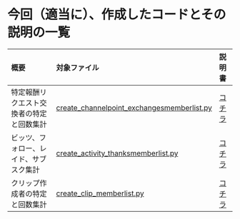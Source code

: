 # 今回（適当に）、作成したコードとその説明の一覧

| 概要 | 対象ファイル | 説明書 | 
| :- | :- |  :- | 
| 特定報酬リクエスト交換者の特定と回数集計 | [create_channelpoint_exchangesmemberlist.py](https://github.com/keiitichan/twitch/blob/main/code/create_channelpoint_exchangesmemberlist.py) | [コチラ](https://github.com/keiitichan/twitch/blob/main/code/create_channelpoint_exchangesmemberlist.md) |
| ビッツ、フォロー、レイド、サブスク集計 | [create_activity_thanksmemberlist.py](https://github.com/keiitichan/twitch/blob/main/code/create_activity_thanksmemberlist.py) | [コチラ](https://github.com/keiitichan/twitch/blob/main/code/create_activity_thanksmemberlist.md) |
| クリップ作成者の特定と回数集計 | [create_clip_memberlist.py](https://github.com/keiitichan/twitch/blob/main/code/create_clip_memberlist.py) | [コチラ](https://github.com/keiitichan/twitch/blob/main/code/create_clip_memberlist.md) |
